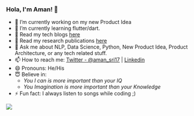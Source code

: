 ### Hola, I'm Aman! 👋

- 🔭 I’m currently working on my new Product Idea
- 🌱 I’m currently learning flutter/dart.
- 📄 Read my tech blogs [here](https://haptik.ai/tech/author/aman-srivastava/)
- 📄 Read my research publications [here](https://www.researchgate.net/profile/Aman_Srivastava14/research)
- 💬 Ask me about NLP, Data Science, Python, New Product Idea, Product Architecture, or any tech related stuff.
- 📫 How to reach me: [Twitter - @aman_sri17](https://twitter.com/aman_sri17) | [Linkedin](https://www.linkedin.com/in/aman-srivastava-a8bb1285/)
- 😄 Pronouns: He/His
- 😇 Believe in: 
  - *You I can is more important than your IQ* 
  - *You Imagination is more important than your Knowledge*
- ⚡ Fun fact: I always listen to songs while coding ;)

<img src="https://github-readme-stats.vercel.app/api?username=amansrivastava17&&show_icons=true&title_color=ffffff&icon_color=bb2acf&text_color=daf7dc&bg_color=191919">
